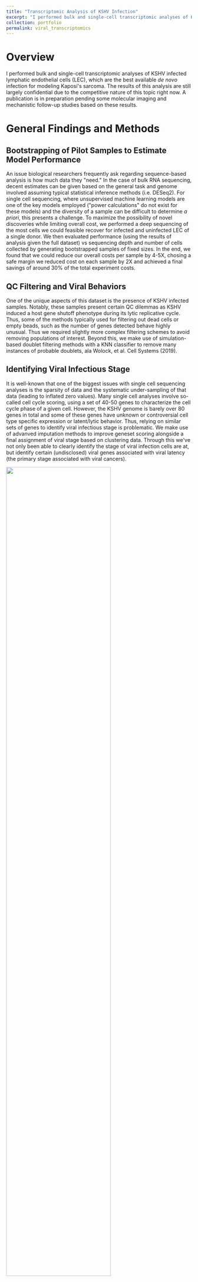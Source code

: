 ```yaml
---
title: "Transcriptomic Analysis of KSHV Infection"
excerpt: "I performed bulk and single-cell transcriptomic analyses of KSHV infected lymphatic endothelial cells, which are the best available <i>de novo</i> infection for modeling Kaposi's sarcoma. The results of this analysis are still largely confidential due to the competitive nature of this topic right now. A publication is in preparation pending some molecular imaging and mechanistic follow-up studies based on these results. Click above for a short discussion on some of the challenges this dataset presented and some of the methods employed to overcome them.<br><img src='https://nkuehnle.github.io/images/gallery/scRNA_Viral_Gene_Expression_Dotplot.png' height='66%' width='66%'><img src='https://nkuehnle.github.io/images/gallery/scRNA_Gene_Detection_Density.png' height='50%' width='50%'>"
collection: portfolio
permalink: viral_transcriptomics
---
```


# Overview
I performed bulk and single-cell transcriptomic analyses of KSHV infected lymphatic endothelial cells (LEC), which are the best available <i>de novo</i> infection for modeling Kaposi's sarcoma. The results of this analysis are still largely confidential due to the competitive nature of this topic right now. A publication is in preparation pending some molecular imaging and mechanistic follow-up studies based on these results.

# General Findings and Methods

## Bootstrapping of Pilot Samples to Estimate Model Performance
An issue biological researchers frequently ask regarding sequence-based analysis is how much data they "need." In the case of bulk RNA sequencing, decent estimates can be given based on the general task and genome involved assuming typical statistical inference methods (i.e. DESeq2). For single cell sequencing, where unsupervised machine learning models are one of the key models employed ("power calculations" do not exist for these models) and the diversity of a sample can be difficult to determine <i>a priori</i>, this presents a challenge. To maximize the possibility of novel discoveries while limiting overall cost, we performed a deep sequencing of the most cells we could feasible recover for infected and uninfected LEC of a single donor. We then evaluated performance (using the results of analysis given the full dataset) vs sequencing depth and number of cells collected by generating bootstrapped samples of fixed sizes. In the end, we found that we could reduce our overall costs per sample by 4-5X, chosing a safe margin we reduced cost on each sample by 2X and achieved a final savings of around 30% of the total experiment costs.

## QC Filtering and Viral Behaviors
One of the unique aspects of this dataset is the presence of KSHV infected samples. Notably, these samples present certain QC dilemmas as KSHV induced a host gene shutoff phenotype during its lytic replicative cycle. Thus, some of the methods typically used for filtering out dead cells or empty beads, such as the number of genes detected behave highly unusual. Thus we required slightly more complex filtering schemes to avoid removing populations of interest. Beyond this, we make use of simulation-based doublet filtering methods with a KNN classifier to remove many instances of probable doublets, ala Wolock, et al. Cell Systems (2019).

## Identifying Viral Infectious Stage
It is well-known that one of the biggest issues with single cell sequencing analyses is the sparsity of data and the systematic under-sampling of that data (leading to inflated zero values). Many single cell analyses involve so-called cell cycle scoring, using a set of 40-50 genes to characterize the cell cycle phase of a given cell. However, the KSHV genome is barely over 80 genes in total and some of these genes have unknown or controversial cell type specific expression or latent/lytic behavior. Thus, relying on similar sets of genes to identify viral infectious stage is problematic. We make use of advanved imputation methods to improve geneset scoring alongside a final assignment of viral stage based on clustering data. Through this we've not only been able to clearly identify the stage of viral infection cells are at, but identify certain (undisclosed) viral genes associated with viral latency (the primary stage associated with viral cancers).

<img src="https://nkuehnle.github.io/images/gallery/scRNA_Viral_Gene_Expression_Dotplot.png" height=75% width=75%>

<img src="https://nkuehnle.github.io/images/gallery/scRNA_Gene_Detection_Density.png" height=75% width=75% >

## Gene Expression Analysis
Typical methods of gene expression analysis in single cell RNA sequencing overestimate variance by treating individual cells as independent replicates. For many reasons, this appears to be inappropriate. Meanwhile, bulk RNA-Sequencing methods, such as DESeq2/EdgeR are able to accurately and reliably identify differentially expressed genes using a negative-binomial GLM. I performed pseudobulking of single cell data by multiple LEC donors and individual clusters to arrive at more modest and robust differential gene expression results. Likewise, we make use of RNA velocity (splicing) to identify pseudotemporal differences within the dataset.

## Bulk Sequencing and miRNA Analyses
In its predominant infection stage, KSHV expresses only 3 protein coding transcripts, but 20+ miRNAs. These miRNAs are not captured by typical affordable single cell methodologies, thus we performed bulk RNA sequencing alongside hypergeometric modeling to identify key miRNA signatures involved in KSHV-induced gene expression changes.

### And more!
This project involves even more, so much that we are still weighing splitting aspects of it (particularly the bulk RNA sequencing focusing on miRNA function and the single cell analysis focusing on virus-induced proliferation).

# Access
Code will not be made available until pre-prints are available.

# Data Availability
Code will not be made available until pre-prints are available.
